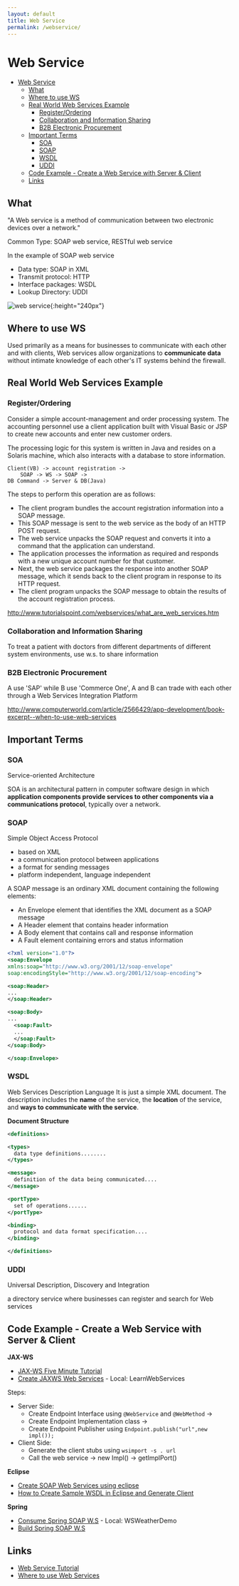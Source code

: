 ```yaml
---
layout: default
title: Web Service
permalink: /webservice/
---
```


# Web Service

<!-- TOC depth:6 withLinks:1 updateOnSave:1 orderedList:0 -->

- [Web Service](#web-service)
	- [What](#what)
	- [Where to use WS](#where-to-use-ws)
	- [Real World Web Services Example](#real-world-web-services-example)
		- [Register/Ordering](#registerordering)
		- [Collaboration and Information Sharing](#collaboration-and-information-sharing)
		- [B2B Electronic Procurement](#b2b-electronic-procurement)
	- [Important Terms](#important-terms)
		- [SOA](#soa)
		- [SOAP](#soap)
		- [WSDL](#wsdl)
		- [UDDI](#uddi)
	- [Code Example - Create a Web Service with Server & Client](#code-example-create-a-web-service-with-server-client)
	- [Links](#links)
<!-- /TOC -->

## What

"A Web service is a method of communication between two electronic devices over a network."

Common Type: SOAP web service, RESTful web service

In the example of SOAP web service

- Data type: SOAP in XML
- Transmit protocol: HTTP
- Interface packages: WSDL
- Lookup Directory: UDDI

![web service](img/web_service.png){:height="240px"}

## Where to use WS
Used primarily as a means for businesses to communicate with each other and with clients, Web services allow organizations to **communicate data** without intimate knowledge of each other's IT systems behind the firewall.

## Real World Web Services Example

### Register/Ordering
Consider a simple account-management and order processing system. The accounting personnel use a client application built with Visual Basic or JSP to create new accounts and enter new customer orders.

The processing logic for this system is written in Java and resides on a Solaris machine, which also interacts with a database to store information.

~~~
Client(VB) -> account registration ->
	SOAP -> WS -> SOAP ->
DB Command -> Server & DB(Java)
~~~

The steps to perform this operation are as follows:

- The client program bundles the account registration information into a SOAP message.
- This SOAP message is sent to the web service as the body of an HTTP POST request.
- The web service unpacks the SOAP request and converts it into a command that the application can understand.
- The application processes the information as required and responds with a new unique account number for that customer.
- Next, the web service packages the response into another SOAP message, which it sends back to the client program in response to its HTTP request.
- The client program unpacks the SOAP message to obtain the results of the account registration process.

<http://www.tutorialspoint.com/webservices/what_are_web_services.htm>

### Collaboration and Information Sharing
To treat a patient with doctors from different departments of different system environments, use w.s. to share information

### B2B Electronic Procurement
A use 'SAP' while B use 'Commerce One', A and B can trade with each other through a Web Services Integration Platform

<http://www.computerworld.com/article/2566429/app-development/book-excerpt--when-to-use-web-services>

## Important Terms

### SOA
Service-oriented Architecture

SOA is an architectural pattern in computer software design in which **application components provide services to other components via a communications protocol**, typically over a network.

### SOAP
Simple Object Access Protocol

- based on XML
- a communication protocol between applications
- a format for sending messages
- platform independent, language independent

A SOAP message is an ordinary XML document containing the following elements:

- An Envelope element that identifies the XML document as a SOAP message
- A Header element that contains header information
- A Body element that contains call and response information
- A Fault element containing errors and status information

~~~ xml
<?xml version="1.0"?>
<soap:Envelope
xmlns:soap="http://www.w3.org/2001/12/soap-envelope"
soap:encodingStyle="http://www.w3.org/2001/12/soap-encoding">

<soap:Header>
...
</soap:Header>

<soap:Body>
...
  <soap:Fault>
  ...
  </soap:Fault>
</soap:Body>

</soap:Envelope>
~~~

### WSDL
Web Services Description Language
It is just a simple XML document.
The description includes the **name** of the service, the **location** of the service, and **ways to communicate with the service**.

**Document Structure**

~~~ xml
<definitions>

<types>
  data type definitions........
</types>

<message>
  definition of the data being communicated....
</message>

<portType>
  set of operations......
</portType>

<binding>
  protocol and data format specification....
</binding>

</definitions>
~~~

### UDDI
Universal Description, Discovery and Integration

a directory service where businesses can register and search for Web services

## Code Example - Create a Web Service with Server & Client
**JAX-WS**

- [JAX-WS Five Minute Tutorial](http://java.dzone.com/articles/jax-ws-hello-world)
- [Create JAXWS Web Services](http://www.java2blog.com/2013/03/jaxws-web-service-eclipse-tutorial.html) - Local: LearnWebServices

Steps:

- Server Side:
	- Create Endpoint Interface using `@WebService` and `@WebMethod` ->
  - Create Endpoint Implementation class ->
  - Create Endpoint Publisher using `Endpoint.publish("url",new impl());`
- Client Side:
  - Generate the client stubs using `wsimport -s . url`
  - Call the web service -> new Impl() -> getImplPort()

**Eclipse**

- [Create SOAP Web Services using eclipse](http://www.java2blog.com/2013/03/soap-web-service-example-in-java-using.html)
- [How to Create Sample WSDL in Eclipse and Generate Client](http://crunchify.com/create-sample-wsdl-in-eclipse-and-generate-client/)

**Spring**

- [Consume Spring SOAP W.S](https://spring.io/guides/gs/consuming-web-service/) - Local: WSWeatherDemo
- [Build Spring SOAP W.S](http://briansjavablog.blogspot.com/2013/01/spring-web-services-tutorial.html)

## Links

- [Web Service Tutorial](http://www.java2blog.com/2013/03/soap-web-service-tutorial.html)
- [Where to use Web Services](http://www.computerworld.com/article/2566429/app-development/book-excerpt--when-to-use-web-services.html)
